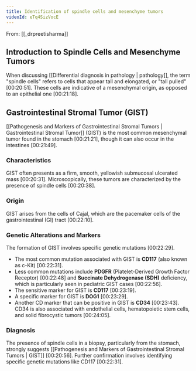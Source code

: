 ```yaml
---
title: Identification of spindle cells and mesenchyme tumors
videoId: eTq4SizVocE
---
```


From: [[_drpreetisharma]] <br/> 

## Introduction to Spindle Cells and Mesenchyme Tumors

When discussing [[Differential diagnosis in pathology | pathology]], the term "spindle cells" refers to cells that appear tall and elongated, or "tall pulled" [00:20:51]. These cells are indicative of a mesenchymal origin, as opposed to an epithelial one [00:21:18].

## Gastrointestinal Stromal Tumor (GIST)

[[Pathogenesis and Markers of Gastrointestinal Stromal Tumors | Gastrointestinal Stromal Tumor]] (GIST) is the most common mesenchymal tumor found in the stomach [00:21:21], though it can also occur in the intestines [00:21:49].

### Characteristics

GIST often presents as a firm, smooth, yellowish submucosal ulcerated mass [00:20:31]. Microscopically, these tumors are characterized by the presence of spindle cells [00:20:38].

### Origin

GIST arises from the cells of Cajal, which are the pacemaker cells of the gastrointestinal (GI) tract [00:22:10].

### Genetic Alterations and Markers

The formation of GIST involves specific genetic mutations [00:22:29].
*   The most common mutation associated with GIST is **CD117** (also known as c-Kit) [00:22:31].
*   Less common mutations include **PDGFR** (Platelet-Derived Growth Factor Receptor) [00:22:48] and **Succinate Dehydrogenase (SDH)** deficiency, which is particularly seen in pediatric GIST cases [00:22:56].
*   The sensitive marker for GIST is **CD117** [00:23:19].
*   A specific marker for GIST is **DOG1** [00:23:29].
*   Another CD marker that can be positive in GIST is **CD34** [00:23:43]. CD34 is also associated with endothelial cells, hematopoietic stem cells, and solid fibrocystic tumors [00:24:05].

### Diagnosis
The presence of spindle cells in a biopsy, particularly from the stomach, strongly suggests [[Pathogenesis and Markers of Gastrointestinal Stromal Tumors | GIST]] [00:20:56]. Further confirmation involves identifying specific genetic mutations like CD117 [00:22:31].